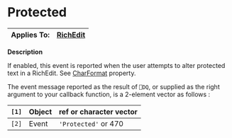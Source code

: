 




<h1 class="heading"><span class="name">Protected</span></h1>

| Applies To: | [RichEdit](./richedit.md) |
| --- | ---  |


**Description**


If enabled, this event is reported when the user attempts to alter protected text in a RichEdit. See [CharFormat](./charformat.md) property.


The event message reported as the result of `⎕DQ`, or supplied as the right argument to your callback function, is a 2-element vector as follows :


| `[1]` | Object | ref or character vector |
| --- | --- | ---  |
| `[2]` | Event | `'Protected'` or 470 |



